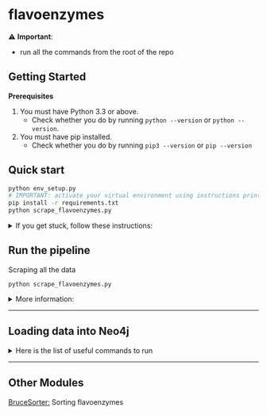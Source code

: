 # flavoenzymes

⚠️ __Important__:
- run all the commands from the root of the repo

## Getting Started
**Prerequisites**
1. You must have Python 3.3 or above.
    - Check whether you do by running `python --version` or `python --version`.
1. You must have pip installed.
   - Check whether you do by running `pip3 --version` or `pip --version`

## Quick start
```sh
python env_setup.py
# IMPORTANT: activate your virtual environment using instructions printed from the command above
pip install -r requirements.txt
python scrape_flavoenzymes.py
```

<details><summary>If you get stuck, follow these instructions:</summary>

**Virtual environment setup**
1. Create virtual environment.
    - `python modules/helpers/env_setup.py`
1. Activate the virtual environment
    > if you don't, all packages will be installed to your global environment, if you are ok with that, skip this step
    - On MacOS or Linux run:
        - `source flav_env/bin/activate`
    - On Windows run:
        - `flav_env\Scripts\activate.bat`
1. Install dependancies within the environment.
    - `pip install -r requirements.txt`
</details>

## Run the pipeline
Scraping all the data

```python scrape_flavoenzymes.py```

<details><summary>More information:</summary>

- This will try to scrape all the information from all the websites that have been configured. 
- If existing file is found in `./export/scraped_flavoenzymes.json` the programm will only update it if new entries will be found.
- Inside the `modules/scrapers` you can find `blacklist.csv` and `whitelist.csv`. These files allow you to add some enzymes that should be always skipped or always fetched. Try using this approach before harcoding something in the code.
</details>


---


## Loading data into Neo4j

<details>
<summary>Here is the list of useful commands to run</summary>

## Importing files

#### Create from URL
```
WITH "https://raw.githubusercontent.com/supervanya/flavoenzymes/master/export/kegg.json" AS url
```

#### Create from local file
```
WITH "kegg.json" AS url
```


#### Create from JSON
if creating from a local file replace link with file name and place file within import folder of Neo4j
```
WITH "https://raw.githubusercontent.com/supervanya/flavoenzymes/master/export/kegg.json" AS url
CALL apoc.load.json(url) YIELD value AS enzymes
UNWIND keys(enzymes) AS enzName
	MERGE (e:Enzyme {name: enzName})
    
    FOREACH (subsName in enzymes[enzName].SUBSTRATE | 
    	MERGE (s:Substrate {name: subsName})
        MERGE (s)<-[:binds]-(e)
    )
    
    FOREACH (prodName in enzymes[enzName].PRODUCT |
    	MERGE (p:Product {name: prodName})
        MERGE (p)<-[:releases]-(e)
    )
```

## Queries

#### Show all nodes (this will limit to 300 or your settings)    
```
MATCH (n) return n
```

#### 25 enzymes with anything they bind 
```
MATCH (n:Enzyme) 
RETURN (n)-[:binds]->()
LIMIT 25
```

#### 25 enzymes with anything they bind and release 
```
MATCH (n)
RETURN ()<-[:releases]-(n)-[:binds]->() 
LIMIT 25
```

#### Specific enzyme with all links
```
MATCH p=(e:Enzyme)-->()
WHERE e.ec="ec:1.2.99.7" 
RETURN p
```

```
MATCH (e:Enzyme)
MATCH path = (e)-[]->(s:Substrate)
RETURN path;
```
</details>   

---

## Other Modules
[BruceSorter:](modules/bruce_sorter/README.md) Sorting flavoenzymes
